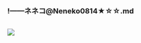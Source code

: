 ### !——ネネコ@Neneko0814★☆☆.md
![]()

![](https://pbs.twimg.com/media/ECKDE9VUIAANieB?format=jpg&name=4096x4096)
